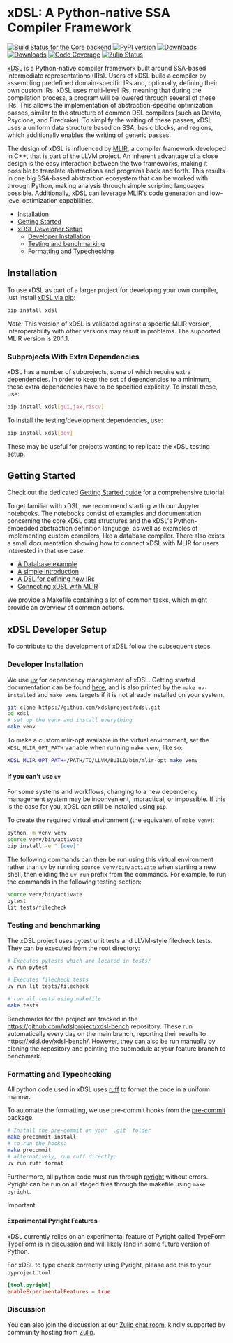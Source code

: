 # xDSL: A Python-native SSA Compiler Framework

[![Build Status for the Core backend](https://github.com/xdslproject/xdsl/actions/workflows/ci-core.yml/badge.svg)](https://github.com/xdslproject/xdsl/actions/workflows/ci-core.yml?query=workflow%3A%22CI+-+Python+application%22++)
[![PyPI version](https://badge.fury.io/py/xdsl.svg)](https://badge.fury.io/py/xdsl)
[![Downloads](https://static.pepy.tech/badge/xdsl)](https://www.pepy.tech/projects/xdsl)
[![Downloads](https://static.pepy.tech/badge/xdsl/week)](https://pepy.tech/project/xdsl)
[![Code Coverage](https://codecov.io/gh/xdslproject/xdsl/main/graph/badge.svg)](https://codecov.io/gh/xdslproject/xdsl)
[![Zulip Status](https://img.shields.io/badge/chat-on%20zulip-%2336C5F0)](https://xdsl.zulipchat.com)

[xDSL](http://www.xdsl.dev) is a Python-native compiler framework built around
SSA-based intermediate representations (IRs). Users of xDSL build a compiler by
assembling predefined domain-specific IRs and, optionally, defining their own custom IRs. xDSL uses multi-level IRs, meaning
that during the compilation process, a program will be lowered through several
of these IRs. This allows the implementation of abstraction-specific
optimization passes, similar to the structure of common DSL compilers (such as
Devito, Psyclone, and Firedrake). To simplify the writing of these passes, xDSL
uses a uniform data structure based on SSA, basic blocks, and regions, which
additionally enables the writing of generic passes.

The design of xDSL is influenced by [MLIR](https://mlir.llvm.org/), a compiler
framework developed in C++, that is part of the LLVM project. An inherent
advantage of a close design is the easy interaction between the two frameworks,
making it possible to translate abstractions and programs back and forth. This
results in one big SSA-based abstraction ecosystem that can be worked with
through Python, making analysis through simple scripting languages possible.
Additionally, xDSL can leverage MLIR's code generation and low-level
optimization capabilities.

- [Installation](#installation)
- [Getting Started](#getting-started)
- [xDSL Developer Setup](#xdsl-developer-setup)
  - [Developer Installation](#developer-installation)
  - [Testing and benchmarking](#testing-and-benchmarking)
  - [Formatting and Typechecking](#formatting-and-typechecking)

## Installation

To use xDSL as part of a larger project for developing your own compiler,
just install [xDSL via pip](https://pypi.org/project/xdsl/):

```bash
pip install xdsl
```

*Note:* This version of xDSL is validated against a specific MLIR version,
interoperability with other versions may result in problems. The supported
MLIR version is 20.1.1.

### Subprojects With Extra Dependencies

xDSL has a number of subprojects, some of which require extra dependencies.
In order to keep the set of dependencies to a minimum, these extra dependencies have to be
specified explicitly. To install these, use:

``` bash
pip install xdsl[gui,jax,riscv]
```

To install the testing/development dependencies, use:

``` bash
pip install xdsl[dev]
```

These may be useful for projects wanting to replicate the xDSL testing setup.

## Getting Started

Check out the dedicated [Getting Started guide](GETTING_STARTED.md) for a comprehensive tutorial.

To get familiar with xDSL, we recommend starting with our Jupyter notebooks. The
notebooks consist of examples and documentation concerning the core xDSL data
structures and the xDSL's Python-embedded abstraction definition language, as
well as examples of implementing custom compilers, like a database compiler.
There also exists a small documentation showing how to connect xDSL with MLIR
for users interested in that use case.

- [A Database example](https://xdsl.dev/xdsl/lab/index.html?path=database_example.ipynb)
- [A simple introduction](https://xdsl.dev/xdsl/lab/index.html?path=tutorial.ipynb)
- [A DSL for defining new IRs](https://xdsl.dev/xdsl/lab/index.html?path=irdl.ipynb)
- [Connecting xDSL with MLIR](docs/guides/mlir_interoperation.md)

We provide a Makefile containing a lot of common tasks, which might provide
an overview of common actions.

## xDSL Developer Setup

To contribute to the development of xDSL follow the subsequent steps.

### Developer Installation

We use [uv](https://docs.astral.sh/uv/) for dependency management of xDSL.
Getting started documentation can be found [here](https://docs.astral.sh/uv/getting-started/),
and is also printed by the `make uv-installed` and `make venv` targets if it
is not already installed on your system.

```bash
git clone https://github.com/xdslproject/xdsl.git
cd xdsl
# set up the venv and install everything
make venv
```

To make a custom mlir-opt available in the virtual environment, set the `XDSL_MLIR_OPT_PATH` variable when running `make venv`, like so:

``` bash
XDSL_MLIR_OPT_PATH=/PATH/TO/LLVM/BUILD/bin/mlir-opt make venv
```

#### If you can't use `uv`

For some systems and workflows, changing to a new dependency management system
may be inconvenient, impractical, or impossible. If this is the case for you,
xDSL can still be installed using `pip`.

To create the required virtual environment (the equivalent of `make venv`):

```bash
python -m venv venv
source venv/bin/activate
pip install -e ".[dev]"
```

The following commands can then be run using this virtual environment rather
than `uv` by running `source venv/bin/activate` when starting a new shell, then
eliding the `uv run` prefix from the commands. For example, to run the commands
in the following testing section:

```bash
source venv/bin/activate
pytest
lit tests/filecheck
```

### Testing and benchmarking

The xDSL project uses pytest unit tests and LLVM-style filecheck tests. They can
be executed from the root directory:

```bash
# Executes pytests which are located in tests/
uv run pytest

# Executes filecheck tests
uv run lit tests/filecheck

# run all tests using makefile
make tests
```

Benchmarks for the project are tracked in the <https://github.com/xdslproject/xdsl-bench>
repository. These run automatically every day on the main branch, reporting
their results to <https://xdsl.dev/xdsl-bench/>. However, they can also be run
manually by cloning the repository and pointing the submodule at your
feature branch to benchmark.

### Formatting and Typechecking

All python code used in xDSL uses [ruff](https://docs.astral.sh/ruff/formatter/) to
format the code in a uniform manner.

To automate the formatting, we use pre-commit hooks from the
[pre-commit](https://pypi.org/project/pre-commit/) package.

```bash
# Install the pre-commit on your `.git` folder
make precommit-install
# to run the hooks:
make precommit
# alternatively, run ruff directly:
uv run ruff format
```

Furthermore, all python code must run through [pyright](https://github.com/microsoft/pyright)
without errors. Pyright can be run on all staged files through the
makefile using `make pyright`.

> [!IMPORTANT]
>
> #### Experimental Pyright Features
>
> xDSL currently relies on an experimental feature of Pyright called TypeForm
> TypeForm is [in discussion](https://discuss.python.org/t/pep-747-typeexpr-type-hint-for-a-type-expression/55984) and will likely land in some future version of Python.
>
> For xDSL to type check correctly using Pyright, please add this to your `pyproject.toml`:
>
> ```toml
> [tool.pyright]
> enableExperimentalFeatures = true
> ```

### Discussion

You can also join the discussion at our [Zulip chat room](https://xdsl.zulipchat.com), kindly supported by community hosting from [Zulip](https://zulip.com/).

